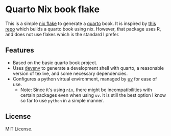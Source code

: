 # Quarto Nix book flake

This is a simple [nix flake](https://nixos.wiki/wiki/flakes) to generate a [quarto](https://quarto.org) book. It is inspired by [this repo](https://github.com/b-rodrigues/quarto_book_nix) which builds a quarto book using nix. However, that package uses R, and does not use flakes which is the standard I prefer. 

## Features

- Based on the basic quarto book project.
- Uses [devenv](https://devenv.sh/) to generate a development shell with quarto, a reasonable version of texlive, and some necessary dependencies.
- Configures a python virtual environment, managed by [uv](https://docs.astral.sh/uv/) for ease of use.
    - Note: Since it's using `nix`, there might be incompatibilities with certain packages even when using `uv`. It is still the best option I know so far to use `python` in a simple manner.

## License

MIT License.
